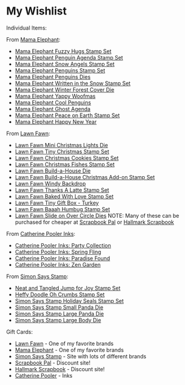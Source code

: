 # My Wishlist 

Individual Items:

From [Mama Elephant](http://mamaelephant.com/):
* [Mama Elephant Fuzzy Hugs Stamp Set](https://mamaelephant.com/products/fuzzy-hugs)
* [Mama Elephant Penguin Agenda Stamp Set](https://mamaelephant.com/products/little-penguin-agenda)
* [Mama Elephant Snow Angels Stamp Set](https://mamaelephant.com/products/snow-angels)
* [Mama Elephant Penguins Stamp Set](https://mamaelephant.com/products/the-penguins-waddle)
* [Mama Elephant Penguins Dies](https://mamaelephant.com/products/the-penguins-waddle-creative-cuts)
* [Mama Elephant Written in the Snow Stamp Set](https://mamaelephant.com/products/written-in-the-snow)
* [Mama Elephant Winter Forest Cover Die](https://mamaelephant.com/products/winter-forest-cover-creative-cuts)
* [Mama Elephant Yappy Woofmas](https://mamaelephant.com/products/yappy-woofmas)
* [Mama Elephant Cool Penguins](https://mamaelephant.com/products/cool-penguins)
* [Mama Elephant Ghost Agenda](https://mamaelephant.com/products/little-boo-agenda)
* [Mama Elephant Peace on Earth Stamp Set](https://mamaelephant.com/products/peaceful-wishes)
* [Mama Elephant Happy New Year](https://mamaelephant.com/products/happy-new-year-wishes)

From [Lawn Fawn](http://www.lawnfawn.com/):
* [Lawn Fawn Mini Christmas Lights Die](https://www.lawnfawn.com/collections/new-arrivals/products/mini-string-of-lights)
* [Lawn Fawn Tiny Christmas Stamp Set](https://www.lawnfawn.com/collections/new-arrivals/products/tiny-christmas)
* [Lawn Fawn Christmas Cookies Stamp Set](https://www.lawnfawn.com/collections/new-arrivals/products/how-you-bean-christmas-cookie-add-on)
* [Lawn Fawn Christmas Fishes Stamp Set](https://www.lawnfawn.com/collections/new-arrivals/products/christmas-fishes)
* [Lawn Fawn Build-a-House Die](https://www.lawnfawn.com/collections/new-arrivals/products/build-a-house)
* [Lawn Fawn Build-a-House Christmas Add-on Stamp Set](https://www.lawnfawn.com/collections/new-arrivals/products/build-a-house-christmas-add-on)
* [Lawn Fawn Windy Backdrop](https://www.lawnfawn.com/products/stitched-windy-backdrop)
* [Lawn Fawn Thanks A Latte Stamp Set](https://www.lawnfawn.com/products/thanks-a-latte)
* [Lawn Fawn Baked With Love Stamp Set](https://www.lawnfawn.com/products/baked-with-love)
* [Lawn Fawn Tiny Gift Box - Turkey](https://www.lawnfawn.com/collections/new-arrivals/products/tiny-gift-box-peacock-and-turkey-add-on)
* [Lawn Fawn Baaah Humbug Stamp Set](https://www.lawnfawn.com/products/baaah-humbug)
* [Lawn Fawn Slide on Over Circle Dies](https://www.lawnfawn.com/products/slide-on-over-circles)
NOTE: Many of these can be purchased for cheaper at [Scrapbook Pal](http://www.scrapbookpal.com/) or [Hallmark Scrapbook](http://www.hallmarkscrapbook.com/) 

From [Catherine Pooler Inks](https://shop.catherinepooler.com/):
* [Catherine Pooler Inks: Party Collection](https://shop.catherinepooler.com/collections/ink/products/party-collection-life-of-the-party-ink-pads-bundle)
* [Catherine Pooler Inks: Spring Fling](https://shop.catherinepooler.com/collections/ink/products/party-collection-spring-fling-ink-pad-bundle)
* [Catherine Pooler Inks: Paradise Found](https://shop.catherinepooler.com/collections/ink/products/spa-collection-paradise-found-ink-pads-bundle)
* [Catherine Pooler Inks: Zen Garden](https://shop.catherinepooler.com/collections/ink/products/spa-collection-zen-garden-ink-pads-bundle)

From [Simon Says Stamp](http://www.simonsaysstamp.com):
* [Neat and Tangled Jump for Joy Stamp Set](https://www.simonsaysstamp.com/product?id=428928)
* [Heffy Doodle Oh Crumbs Stamp Set](https://www.simonsaysstamp.com/product?id=429302)
* [Simon Says Stamp Holiday Seals Stamp Set](https://www.simonsaysstamp.com/product?id=443714)
* [Simon Says Stamp Small Panda Die](https://www.simonsaysstamp.com/product?id=386587)
* [Simon Says Stamp Large Panda Die](https://www.simonsaysstamp.com/product?id=422972)
* [Simon Says Stamp Large Body Die](https://www.simonsaysstamp.com/product?id=422990)


Gift Cards:
* [Lawn Fawn](http://www.lawnfawn.com) -  One of my favorite brands
* [Mama Elephant](http://www.mamaelephant.com) - One of my favorite brands
* [Simon Says Stamp](http://www.simonsaysstamp.com) - Site with lots of different brands
* [Scrapbook Pal](http://www.scrapbookpal.com) - Discount site!
* [Hallmark Scrapbook](http://www.hallmarkscrapbook.com) -  Discount site!
* [Catherine Pooler](http://www.catherinepooler.com) - Inks

